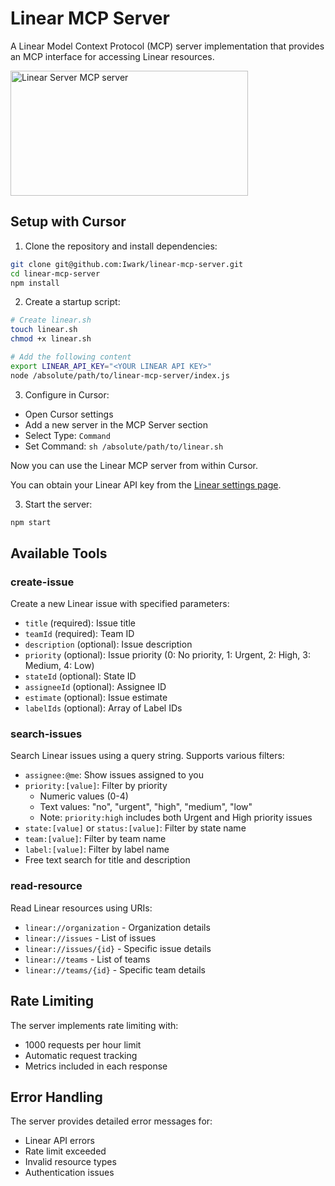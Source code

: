 # Linear MCP Server

A Linear Model Context Protocol (MCP) server implementation that provides an MCP interface for accessing Linear resources.

<a href="https://glama.ai/mcp/servers/zh2tj9gvsa"><img width="380" height="200" src="https://glama.ai/mcp/servers/zh2tj9gvsa/badge" alt="Linear Server MCP server" /></a>

## Setup with Cursor

1. Clone the repository and install dependencies:

```bash
git clone git@github.com:Iwark/linear-mcp-server.git
cd linear-mcp-server
npm install
```

2. Create a startup script:

```bash
# Create linear.sh
touch linear.sh
chmod +x linear.sh

# Add the following content
export LINEAR_API_KEY="<YOUR LINEAR API KEY>"
node /absolute/path/to/linear-mcp-server/index.js
```

3. Configure in Cursor:

- Open Cursor settings
- Add a new server in the MCP Server section
- Select Type: `Command`
- Set Command: `sh /absolute/path/to/linear.sh`

Now you can use the Linear MCP server from within Cursor.

You can obtain your Linear API key from the [Linear settings page](https://linear.app/settings/api).

3. Start the server:

```bash
npm start
```

## Available Tools

### create-issue

Create a new Linear issue with specified parameters:

- `title` (required): Issue title
- `teamId` (required): Team ID
- `description` (optional): Issue description
- `priority` (optional): Issue priority (0: No priority, 1: Urgent, 2: High, 3: Medium, 4: Low)
- `stateId` (optional): State ID
- `assigneeId` (optional): Assignee ID
- `estimate` (optional): Issue estimate
- `labelIds` (optional): Array of Label IDs

### search-issues

Search Linear issues using a query string. Supports various filters:

- `assignee:@me`: Show issues assigned to you
- `priority:[value]`: Filter by priority
  - Numeric values (0-4)
  - Text values: "no", "urgent", "high", "medium", "low"
  - Note: `priority:high` includes both Urgent and High priority issues
- `state:[value]` or `status:[value]`: Filter by state name
- `team:[value]`: Filter by team name
- `label:[value]`: Filter by label name
- Free text search for title and description

### read-resource

Read Linear resources using URIs:

- `linear://organization` - Organization details
- `linear://issues` - List of issues
- `linear://issues/{id}` - Specific issue details
- `linear://teams` - List of teams
- `linear://teams/{id}` - Specific team details

## Rate Limiting

The server implements rate limiting with:

- 1000 requests per hour limit
- Automatic request tracking
- Metrics included in each response

## Error Handling

The server provides detailed error messages for:

- Linear API errors
- Rate limit exceeded
- Invalid resource types
- Authentication issues
